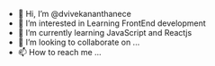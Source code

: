 - 👋 Hi, I’m @dvivekananthanece
- 👀 I’m interested in Learning FrontEnd development
- 🌱 I’m currently learning JavaScript and Reactjs
- 💞️ I’m looking to collaborate on ...
- 📫 How to reach me ...

<!---
dvivekananthanece/dvivekananthanece is a ✨ special ✨ repository because its `README.md` (this file) appears on your GitHub profile.
You can click the Preview link to take a look at your changes.
--->
